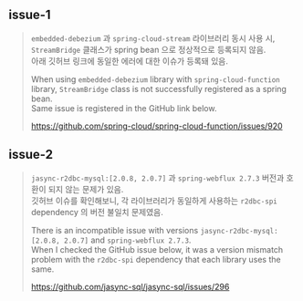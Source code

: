 ## issue-1
> `embedded-debezium` 과 `spring-cloud-stream` 라이브러리 동시 사용 시, `StreamBridge` 클래스가 spring bean 으로 정상적으로 등록되지 않음.<br>
아래 깃허브 링크에 동일한 에러에 대한 이슈가 등록돼 있음.<br>
>
> When using `embedded-debezium` library with `spring-cloud-function` library, `StreamBridge` class is not successfully registered as a spring bean.<br>
Same issue is registered in the GitHub link below.<br>
> 
> <a href="https://github.com/spring-cloud/spring-cloud-function/issues/920">https://github.com/spring-cloud/spring-cloud-function/issues/920 </a>

## issue-2
>`jasync-r2dbc-mysql:[2.0.8, 2.0.7]` 과 `spring-webflux 2.7.3` 버전과 호환이 되지 않는 문제가 있음.<br>
깃허브 이슈를 확인해보니, 각 라이브러리가 동일하게 사용하는 `r2dbc-spi` dependency 의 버전 불일치 문제였음.<br>
> 
> There is an incompatible issue with versions `jasync-r2dbc-mysql:[2.0.8, 2.0.7]` and `spring-webflux 2.7.3`.<br>
When I checked the GitHub issue below, it was a version mismatch problem with the `r2dbc-spi` dependency that each library uses the same.<br>
> 
><a href="https://github.com/jasync-sql/jasync-sql/issues/296">https://github.com/jasync-sql/jasync-sql/issues/296 </a>
